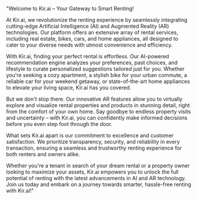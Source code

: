 "Welcome to Kir.ai – Your Gateway to Smart Renting!

At Kir.ai, we revolutionize the renting experience by seamlessly integrating cutting-edge Artificial Intelligence (AI) and Augmented Reality (AR) technologies. Our platform offers an extensive array of rental services, including real estate, bikes, cars, and home appliances, all designed to cater to your diverse needs with utmost convenience and efficiency.

With Kir.ai, finding your perfect rental is effortless. Our AI-powered recommendation engine analyzes your preferences, past choices, and lifestyle to curate personalized suggestions tailored just for you. Whether you're seeking a cozy apartment, a stylish bike for your urban commute, a reliable car for your weekend getaway, or state-of-the-art home appliances to elevate your living space, Kir.ai has you covered.

But we don't stop there. Our innovative AR features allow you to virtually explore and visualize rental properties and products in stunning detail, right from the comfort of your own home. Say goodbye to endless property visits and uncertainty – with Kir.ai, you can confidently make informed decisions before you even step foot through the door.

What sets Kir.ai apart is our commitment to excellence and customer satisfaction. We prioritize transparency, security, and reliability in every transaction, ensuring a seamless and trustworthy renting experience for both renters and owners alike.

Whether you're a tenant in search of your dream rental or a property owner looking to maximize your assets, Kir.ai empowers you to unlock the full potential of renting with the latest advancements in AI and AR technology. Join us today and embark on a journey towards smarter, hassle-free renting with Kir.ai!"
